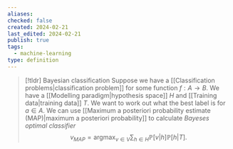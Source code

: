 ```yaml
---
aliases: 
checked: false
created: 2024-02-21
last_edited: 2024-02-21
publish: true
tags:
  - machine-learning
type: definition
---
```

>[!tldr] Bayesian classification
>Suppose we have a [[Classification problems|classification problem]] for some function $f: A \rightarrow B$. We have a [[Modelling paradigm|hypothesis space]] $H$ and [[Training data|training data]] $T$. We want to work out what the best label is for $a \in A$. We can use [[Maximum a posteriori probability estimate (MAP)|maximum a posteriori probability]] to calculate *Bayeses optimal classifier*
>$$v_{MAP} = \mbox{arg}\max_{v \in V} \sum_{h \in H} \mathbb{P}[v \vert h] \mathbb{P}[h \vert T].$$

